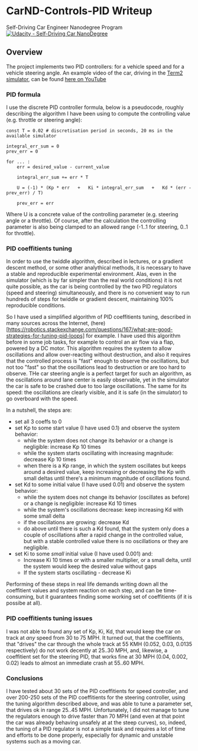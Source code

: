 # CarND-Controls-PID Writeup
Self-Driving Car Engineer Nanodegree Program
[![Udacity - Self-Driving Car NanoDegree](https://s3.amazonaws.com/udacity-sdc/github/shield-carnd.svg)](http://www.udacity.com/drive)

## Overview

The project implements two PID controllers: for a vehicle speed and for a vehicle steering angle. An example video of the car, driving in the [Term2 simulator](https://github.com/udacity/self-driving-car-sim/releases), can be found [here on YouTube](https://www.youtube.com/watch?v=0J0UKa9l3Ok)

### PID formula

I use the discrete PID controller formula, below is a pseudocode, roughly describing the algorithm I have been using to compute the controlling value (e.g. throttle or steering angle):

```
const T = 0.02 # discretisation period in seconds, 20 ms in the available simulator

integral_err_sum = 0
prev_err = 0

for ... :
    err = desired_value - current_value

    integral_err_sum += err * T

    U = (-1) * (Kp * err   +   Ki * integral_err_sum   +   Kd * (err - prev_err) / T)
    
    prev_err = err
```

Where U is a concrete value of the controlling parameter (e.g. steering angle or a throttle). Of course, after the calculation the controlling parameter is also being clamped to an allowed range (-1..1 for steering, 0..1 for throttle).

### PID coeffitients tuning

In order to use the twiddle algorithm, described in lectures, or a gradient descent method, or some other analythical methods, it is necessary to have a stable and reproducible experimental environment.
Alas, even in the simulator (which is by far simpler than the real world conditions) it is not quite possible, as the car is being controlled by the two PID regulators (speed and steering) simultaneously, and there is no convenient way to run hundreds of steps for twiddle or gradient descent, maintaining 100% reproducible conditions.

So I have used a simplified algorithm of PID coeffitients tuning, described in many sources across the Internet, (here)[https://robotics.stackexchange.com/questions/167/what-are-good-strategies-for-tuning-pid-loops] for example. I have used this algorithm before in some job tasks, for example to control an air flow via a flap, powered by a DC motor. This algorithm requires the system to allow oscillations and allow over-reacting without destruction, and also it requires that the controlled process is "fast" enough to observe the oscillations, but not too "fast" so that the oscillations lead to destruction or are too hard to observe. THe car steering angle is a perfect target for such an algorithm, as the oscillations around lane center is easily observable, yet in the simulator the car is safe to be crashed due to too large oscillations. The same for its speed: the oscillations are clearly visible, and it is safe (in the simulator) to go overboard with the speed.

In a nutshell, the steps are:

- set all 3 coeffs to 0
- set Kp to some start value (I have used 0.1) and observe the system behavior:
  * while the system does not change its behavior or a change is negligible: increase Kp 10 times
  * while the system starts oscillating with increasing magnitude: decrease Kp 10 times
  * when there is a Kp range, in which the system oscillates but keeps around a desired value, keep increasing or decreasing the Kp with small deltas until there's a minimum magnitude of oscillations found.
- set Kd to some initial value (I have used 0.01) and observe the system behavior:
  * while the system does not change its behavior (oscillates as before) or a change is negligible: increase Kd 10 times
  * while the system's oscillations decrease: keep increasing Kd with some small delta
  * if the oscillations are growing: decrease Kd
  * do above until there is such a Kd found, that the system only does a couple of oscillations after a rapid change in the controlled value, but with a stable controlled value there is no oscillations or they are negligible.
- set Ki to some _small_ initial value (I have used 0.001) and:
  * Increase Ki 10 times or with a smaller multiplier, or a small delta, until the system would keep the desired value without gaps
  * If the system starts oscillating - decrease Ki

Performing of these steps in real life demands writing down all the coeffitient values and system reaction on each step, and can be time-consuming, but it guarantees finding some working set of coeffitients (if it is possibe at all).


### PID coeffitients tuning issues

I was not able to found any set of Kp, Ki, Kd, that would keep the car on track at _any_ speed from 30 to 75 MPH. It turned out, that the coeffitients, that "drives" the car through the whole track at 55 KMH (0.052, 0.03, 0.0135 respectively) do not work decently at 25..30 MPH, and, likewise, a coeffitient set for the steering PID, that works fine at 30 MPH (0.04, 0.002, 0.02) leads to almost an immediate crash at 55..60 MPH.


### Conclusions

I have tested about 30 sets of the PID coeffitients for speed controller, and over 200-250 sets of the PID coeffitients for the steering controller, using the tuning algorithm described above, and was able to tune a parameter set, that drives ok in range 25..45 MPH. Unfortunately, I did not manage to tune the regulators enough to drive faster than 70 MPH (and even at that point the car was already behaving unsafely at at the steep curves), so, indeed, the tuning of a PID regulator is not a simple task and requires a lot of time and efforts to be done properly, especially for dynamic and unstable systems such as a moving car.



